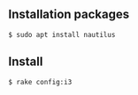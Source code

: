 ## Installation packages

```
$ sudo apt install nautilus
```

## Install

```
$ rake config:i3

```
